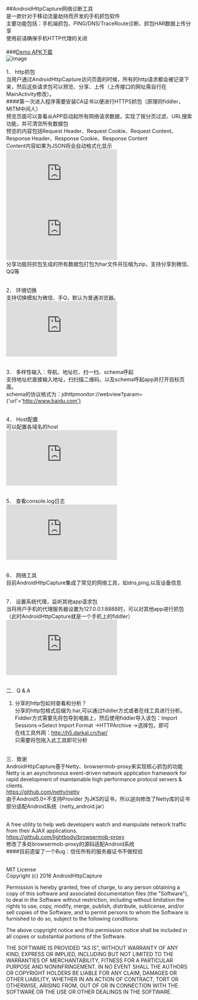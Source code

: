 ##AndroidHttpCapture网络诊断工具<br>
是一款针对于移动流量劫持而开发的手机抓包软件<br>
主要功能包括：手机端抓包、PING/DNS/TraceRoute诊断、抓包HAR数据上传分享<br>
使用前请确保手机HTTP代理的关闭<br><br>
###[Demo APK下载](http://h5.darkal.cn/har/demo.apk)<br>![image](http://h5.darkal.cn/har/1478783982.jpg?t=1) <br><br>
1． http抓包<br>
当用户通过AndroidHttpCapture访问页面的时候，所有的http请求都会被记录下来，然后这些请求包可以预览、分享、上传（上传接口的网址需自行在MainActivity修改）。<br>
####第一次进入程序需要安装CA证书以便进行HTTPS抓包（原理同fiddler，MITM中间人）<br>
预览页面可以查看从APP启动起所有网络请求数据，实现了按分页过滤、URL搜索功能，并可清空所有数据包<br>
预览的内容包括Request Header、Request Cookie、Request Content、Response Header、Response Cookie、Response Content<br>
Content内容如果为JSON将会自动格式化显示<br>
![image](https://www.darkal.cn/imgd.php?src=/2016/09/WechatIMG77.jpeg&width=350) 
![image](https://www.darkal.cn/imgd.php?src=/2016/09/230686663947787928.jpg&width=350)<br>
分享功能将抓包生成的所有数据包打包为har文件并压缩为zip，支持分享到微信、QQ等<br><br>

2． 环境切换<br>
支持切换模拟为微信、手Q，默认为普通浏览器。<br>
![image](https://www.darkal.cn/imgd.php?src=/2016/09/WechatIMG81.jpeg&width=350)<br><br>

3． 多样性输入：导航、地址栏、扫一扫、schema呼起<br>
支持地址栏直接输入地址，扫扫描二维码，以及schema呼起app并打开目标页面。<br>
schema的协议格式为：jdhttpmonitor://webview?param={'url'='http://www.baidu.com'}<br><br>

4． Host配置<br>
可以配置各域名的host<br>
![image](https://www.darkal.cn/imgd.php?src=/2016/09/WechatIMG79.jpeg&width=350&t=1)<br><br>


5． 查看console.log日志<br>
![image](https://www.darkal.cn/imgd.php?src=/2016/09/WechatIMG82.jpeg&width=350)<br><br>


6． 网络工具<br>
目前AndroidHttpCapture集成了常见的网络工具，如dns,ping,以及设备信息<br><br>

7． 设置系统代理，监听其他app请求包<br>
当将用户手机的代理服务器设置为127.0.0.1:8888时，可以对其他app进行抓包（此时AndroidHttpCapture就是一个手机上的fiddler）<br>
![image](https://www.darkal.cn/imgd.php?src=/2016/09/WechatIMG80.jpeg&width=350)<br><br>

 
二．Q & A<br>
1. 分享的http包如何查看和分析？<br>
    分享的http包格式后缀为.har,可以通过fiddler方式或者在线工具进行分析。<br>
    Fiddler方式需要先将包导到电脑上，然后使用fiddler导入该包：Import Sessions->Select Import Format ->HTTPArchive ->选择包，即可<br>
    在线工具外网：http://h5.darkal.cn/har/<br>
    只需要将包拖入此工具即可分析<br><br>
    
三．致谢<br>
AndroidHttpCapture基于Netty、browsermob-proxy来实现核心抓包的功能<br>
Netty is an asynchronous event-driven network application framework for rapid development of maintainable high performance protocol servers & clients.<br>
https://github.com/netty/netty<br>
由于Android5.0+不支持Provider 为JKS的证书，所以逆向修改了Netty库的证书部分适配Android系统（netty_android.jar）<br><br>

A free utility to help web developers watch and manipulate network traffic from their AJAX applications.<br>
https://github.com/lightbody/browsermob-proxy<br>
修改了多处browsermob-proxy的源码适配Android系统<br>
####目前遗留了一个Bug：信任所有的服务器证书不做校验<br><br>

MIT License<br>
Copyright (c) 2016 AndroidHttpCapture

Permission is hereby granted, free of charge, to any person obtaining a copy
of this software and associated documentation files (the "Software"), to deal
in the Software without restriction, including without limitation the rights
to use, copy, modify, merge, publish, distribute, sublicense, and/or sell
copies of the Software, and to permit persons to whom the Software is
furnished to do so, subject to the following conditions:

The above copyright notice and this permission notice shall be included in all
copies or substantial portions of the Software.

THE SOFTWARE IS PROVIDED "AS IS", WITHOUT WARRANTY OF ANY KIND, EXPRESS OR
IMPLIED, INCLUDING BUT NOT LIMITED TO THE WARRANTIES OF MERCHANTABILITY,
FITNESS FOR A PARTICULAR PURPOSE AND NONINFRINGEMENT. IN NO EVENT SHALL THE
AUTHORS OR COPYRIGHT HOLDERS BE LIABLE FOR ANY CLAIM, DAMAGES OR OTHER
LIABILITY, WHETHER IN AN ACTION OF CONTRACT, TORT OR OTHERWISE, ARISING FROM,
OUT OF OR IN CONNECTION WITH THE SOFTWARE OR THE USE OR OTHER DEALINGS IN THE
SOFTWARE.
